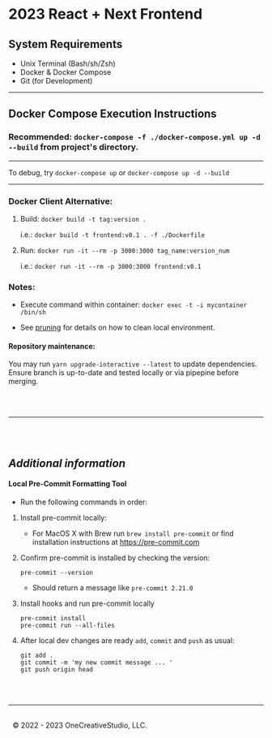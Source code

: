 # 2023 React + Next Frontend


## System Requirements

- Unix Terminal (Bash/sh/Zsh)
- Docker & Docker Compose
- Git (for Development)

---

## Docker Compose Execution Instructions

### Recommended: `docker-compose -f ./docker-compose.yml up -d --build` from project's directory.

---

To debug, try `docker-compose up` or `docker-compose up -d --build`

---

### Docker Client Alternative:

1. Build: `docker build -t tag:version .`

   i.e.: `docker build -t frontend:v0.1 . -f ./Dockerfile`

2. Run: `docker run -it --rm -p 3000:3000 tag_name:version_num`

   i.e.: `docker run -it --rm -p 3000:3000 frontend:v0.1`

### Notes:

- Execute command within container: `docker exec -t -i mycontainer /bin/sh`

- See [pruning](https://docs.docker.com/config/pruning/) for details on how to clean local environment.

#### Repository maintenance: 
You may run `yarn upgrade-interactive --latest` to update dependencies. Ensure branch is up-to-date and tested locally or via pipepine before merging. 

\
&nbsp;

---

\
&nbsp;

## _Additional information_

#### Local Pre-Commit Formatting Tool

- Run the following commands in order:

1. Install pre-commit locally:

   - For MacOS X with Brew run `brew install pre-commit` or find installation instructions at https://pre-commit.com

2. Confirm pre-commit is installed by checking the version:

   ```
   pre-commit --version
   ```

   - Should return a message like `pre-commit 2.21.0`

3. Install hooks and run pre-commit locally

   ```
   pre-commit install
   pre-commit run --all-files
   ```

4. After local dev changes are ready `add`, `commit` and `push` as usual:
   ```
   git add .
   git commit -m 'my new commit message ... '
   git push origin head
   ```

\
&nbsp;

---

\
&nbsp;
&copy; 2022 - 2023 OneCreativeStudio, LLC.
